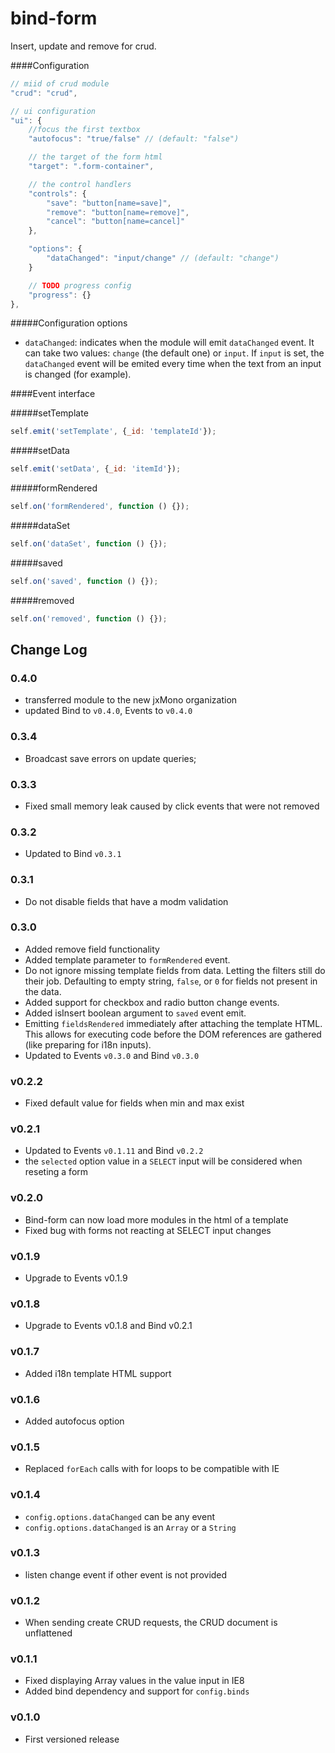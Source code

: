 bind-form
====

Insert, update and remove for crud.

####Configuration
```js
// miid of crud module
"crud": "crud",

// ui configuration
"ui": {
    //focus the first textbox
    "autofocus": "true/false" // (default: "false")

    // the target of the form html
    "target": ".form-container",

    // the control handlers
    "controls": {
        "save": "button[name=save]",
        "remove": "button[name=remove]",
        "cancel": "button[name=cancel]"
    },

    "options": {
        "dataChanged": "input/change" // (default: "change")
    }

    // TODO progress config
    "progress": {}
},
```

#####Configuration options

 - `dataChanged`: indicates when the module will emit `dataChanged` event. It can take two values: `change` (the default one) or `input`. If `input` is set, the `dataChanged` event will be emited every time when the text from an input is changed (for example).

####Event interface

#####setTemplate
```js
self.emit('setTemplate', {_id: 'templateId'});
```

#####setData
```js
self.emit('setData', {_id: 'itemId'});
```

#####formRendered
```js
self.on('formRendered', function () {});
```

#####dataSet
```js
self.on('dataSet', function () {});
```

#####saved
```js
self.on('saved', function () {});
```

#####removed
```js
self.on('removed', function () {});
```

## Change Log

### 0.4.0
 - transferred module to the new jxMono organization
 - updated Bind to `v0.4.0`, Events to `v0.4.0`

### 0.3.4
 - Broadcast save errors on update queries;

### 0.3.3
 - Fixed small memory leak caused by click events that were not removed

### 0.3.2
 - Updated to Bind `v0.3.1`

### 0.3.1
 - Do not disable fields that have a modm validation

### 0.3.0
 - Added remove field functionality
 - Added template parameter to `formRendered` event.
 - Do not ignore missing template fields from data. Letting the filters still do their job. Defaulting to empty string, `false`, or `0` for fields not present in the data.
 - Added support for checkbox and radio button change events.
 - Added isInsert boolean argument to `saved` event emit.
 - Emitting `fieldsRendered` immediately after attaching the template HTML. This allows for executing code before the DOM references are gathered (like preparing for i18n inputs).
 - Updated to Events `v0.3.0` and Bind `v0.3.0`

### v0.2.2
 - Fixed default value for fields when min and max exist

### v0.2.1
 - Updated to Events `v0.1.11` and Bind `v0.2.2`
 - the `selected` option value in a `SELECT` input will be considered when reseting a form

### v0.2.0
 - Bind-form can now load more modules in the html of a template
 - Fixed bug with forms not reacting at SELECT input changes

### v0.1.9
 - Upgrade to Events v0.1.9

### v0.1.8
 - Upgrade to Events v0.1.8 and Bind v0.2.1

### v0.1.7
 - Added i18n template HTML support

### v0.1.6
 - Added autofocus option

### v0.1.5
 - Replaced `forEach` calls with for loops to be compatible with IE

### v0.1.4
 - `config.options.dataChanged` can be any event
 - `config.options.dataChanged` is an `Array` or a `String`

### v0.1.3
 - listen change event if other event is not provided

### v0.1.2
 - When sending create CRUD requests, the CRUD document is unflattened

### v0.1.1
 - Fixed displaying Array values in the value input in IE8
 - Added bind dependency and support for `config.binds`

### v0.1.0
 - First versioned release
